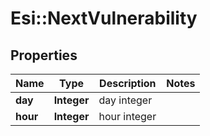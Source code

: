 # Esi::NextVulnerability

## Properties
Name | Type | Description | Notes
------------ | ------------- | ------------- | -------------
**day** | **Integer** | day integer | 
**hour** | **Integer** | hour integer | 


